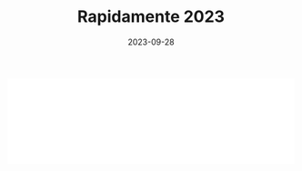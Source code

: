﻿---
layout: torneo
title:  "Rapidamente 2023"
date:   2023-09-28
---
<script>
  function resizeIframe(obj) {
    obj.style.height = obj.contentWindow.document.documentElement.scrollHeight + 'px';
  }
</script>
<iframe src="Grp1-Rd12.html" style="
    display: block;
    width: 100%;
    border: none;" frameborder="0" scrolling="no" onload="resizeIframe(this)"></iframe>
